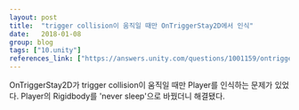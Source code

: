 ```yaml
---
layout: post
title:  "trigger collision이 움직일 때만 OnTriggerStay2D에서 인식"
date:   2018-01-08
group: blog
tags: ["10.unity"]
references_link: ["https://answers.unity.com/questions/1001159/ontriggerstay2d-only-detecting-trigger-collisions.html"]
---
```


OnTriggerStay2D가 trigger collision이 움직일 때만 Player를 인식하는 문제가 있었다.
Player의 Rigidbody를 'never sleep'으로 바꿨더니 해결됐다.